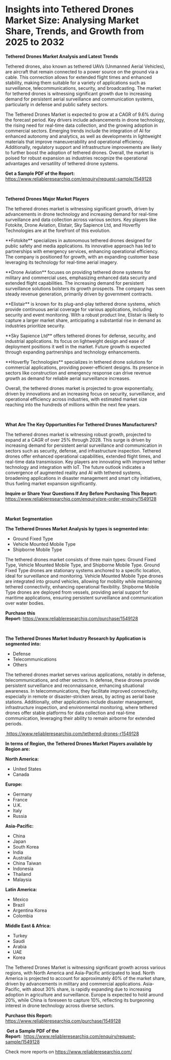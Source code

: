 <p><h1>Insights into Tethered Drones Market Size: Analysing Market Share, Trends, and Growth from 2025 to 2032</h1></p><p><strong>Tethered Drones Market Analysis and Latest Trends</strong></p>
<p><p>Tethered drones, also known as tethered UAVs (Unmanned Aerial Vehicles), are aircraft that remain connected to a power source on the ground via a cable. This connection allows for extended flight times and enhanced stability, making them suitable for a variety of applications such as surveillance, telecommunications, security, and broadcasting. The market for tethered drones is witnessing significant growth due to increasing demand for persistent aerial surveillance and communication systems, particularly in defense and public safety sectors.</p><p>The Tethered Drones Market is expected to grow at a CAGR of 9.6% during the forecast period. Key drivers include advancements in drone technology, the rising need for real-time data collection, and the growing adoption in commercial sectors. Emerging trends include the integration of AI for enhanced autonomy and analytics, as well as developments in lightweight materials that improve maneuverability and operational efficiency. Additionally, regulatory support and infrastructure improvements are likely to further boost the adoption of tethered drones. Overall, the market is poised for robust expansion as industries recognize the operational advantages and versatility of tethered drone systems.</p></p>
<p><strong>Get a Sample PDF of the Report:&nbsp;</strong> <a href="https://www.reliableresearchiq.com/enquiry/request-sample/1549128?utm_campaign=3132&utm_medium=2&utm_source=Github&utm_content=ia&utm_term=10042025&utm_id=tethered-drones">https://www.reliableresearchiq.com/enquiry/request-sample/1549128</a></p>
<p>&nbsp;</p>
<p><strong>Tethered Drones Major Market Players</strong></p>
<p><p>The tethered drones market is witnessing significant growth, driven by advancements in drone technology and increasing demand for real-time surveillance and data collection across various sectors. Key players like Fotokite, Drone Aviation, Elistair, Sky Sapience Ltd, and Hoverfly Technologies are at the forefront of this evolution.</p><p>**Fotokite** specializes in autonomous tethered drones designed for public safety and media applications. Its innovative approach has led to partnerships with emergency services, enhancing operational efficiency. The company is positioned for growth, with an expanding customer base leveraging its technology for real-time aerial imagery.</p><p>**Drone Aviation** focuses on providing tethered drone systems for military and commercial uses, emphasizing enhanced data security and extended flight capabilities. The increasing demand for persistent surveillance solutions bolsters its growth prospects. The company has seen steady revenue generation, primarily driven by government contracts.</p><p>**Elistair** is known for its plug-and-play tethered drone systems, which provide continuous aerial coverage for various applications, including security and event monitoring. With a robust product line, Elistair is likely to capture a larger market share, anticipating a substantial rise in demand as industries prioritize security.</p><p>**Sky Sapience Ltd** offers tethered drones for defense, security, and industrial applications. Its focus on lightweight design and ease of deployment positions it well in the market. Future growth is expected through expanding partnerships and technology enhancements.</p><p>**Hoverfly Technologies** specializes in tethered drone solutions for commercial applications, providing power-efficient designs. Its presence in sectors like construction and emergency response can drive revenue growth as demand for reliable aerial surveillance increases.</p><p>Overall, the tethered drones market is projected to grow exponentially, driven by innovations and an increasing focus on security, surveillance, and operational efficiency across industries, with estimated market size reaching into the hundreds of millions within the next few years.</p></p>
<p>&nbsp;</p>
<p><strong>What Are The Key Opportunities For Tethered Drones Manufacturers?</strong></p>
<p><p>The tethered drones market is witnessing robust growth, projected to expand at a CAGR of over 25% through 2028. This surge is driven by increasing demand for persistent aerial surveillance and communication in sectors such as security, defense, and infrastructure inspection. Tethered drones offer enhanced operational capabilities, extended flight times, and real-time data transmission. Key players are innovating with improved tether technology and integration with IoT. The future outlook indicates a convergence of augmented reality and AI with tethered systems, broadening applications in disaster management and smart city initiatives, thus fueling market expansion significantly.</p></p>
<p><strong>Inquire or Share Your Questions If Any Before Purchasing This Report:</strong> <a href="https://www.reliableresearchiq.com/enquiry/pre-order-enquiry/1549128?utm_campaign=3132&utm_medium=2&utm_source=Github&utm_content=ia&utm_term=10042025&utm_id=tethered-drones">https://www.reliableresearchiq.com/enquiry/pre-order-enquiry/1549128</a></p>
<p>&nbsp;</p>
<p><strong>Market Segmentation</strong></p>
<p><strong>The Tethered Drones Market Analysis by types is segmented into:</strong></p>
<p><ul><li>Ground Fixed Type</li><li>Vehicle Mounted Mobile Type</li><li>Shipborne Mobile Type</li></ul></p>
<p><p>The tethered drones market consists of three main types: Ground Fixed Type, Vehicle Mounted Mobile Type, and Shipborne Mobile Type. Ground Fixed Type drones are stationary systems anchored to a specific location, ideal for surveillance and monitoring. Vehicle Mounted Mobile Type drones are integrated into ground vehicles, allowing for mobility while maintaining tethered connectivity, enhancing operational flexibility. Shipborne Mobile Type drones are deployed from vessels, providing aerial support for maritime applications, ensuring persistent surveillance and communication over water bodies.</p></p>
<p><strong>Purchase this Report:&nbsp;</strong><a href="https://www.reliableresearchiq.com/purchase/1549128?utm_campaign=3132&utm_medium=2&utm_source=Github&utm_content=ia&utm_term=10042025&utm_id=tethered-drones">https://www.reliableresearchiq.com/purchase/1549128</a></p>
<p>&nbsp;</p>
<p><strong>The Tethered Drones Market Industry Research by Application is segmented into:</strong></p>
<p><ul><li>Defense</li><li>Telecommunications</li><li>Others</li></ul></p>
<p><p>The tethered drones market serves various applications, notably in defense, telecommunications, and other sectors. In defense, these drones provide persistent surveillance and reconnaissance, enhancing situational awareness. In telecommunications, they facilitate improved connectivity, especially in remote or disaster-stricken areas, by acting as aerial base stations. Additionally, other applications include disaster management, infrastructure inspection, and environmental monitoring, where tethered drones offer stable platforms for data collection and real-time communication, leveraging their ability to remain airborne for extended periods.</p></p>
<p><a href="https://www.reliableresearchiq.com/tethered-drones-r1549128?utm_campaign=3132&utm_medium=2&utm_source=Github&utm_content=ia&utm_term=10042025&utm_id=tethered-drones">&nbsp;https://www.reliableresearchiq.com/tethered-drones-r1549128</a></p>
<p><strong>In terms of Region, the Tethered Drones Market Players available by Region are:</strong></p>
<p>
    <p> <strong> North America: </strong>
        <ul>
            <li>United States</li>
            <li>Canada</li>
        </ul>
        </p> 
    <p> <strong> Europe: </strong>
        <ul>
            <li>Germany</li>
            <li>France</li>
            <li>U.K.</li>
            <li>Italy</li>
            <li>Russia</li>
        </ul>
        </p> 
    <p> <strong> Asia-Pacific: </strong>
        <ul>
            <li>China</li>
            <li>Japan</li>
            <li>South Korea</li>
            <li>India</li>
            <li>Australia</li>
            <li>China Taiwan</li>
            <li>Indonesia</li>
            <li>Thailand</li>
            <li>Malaysia</li>
        </ul>
        </p> 
    <p> <strong> Latin America: </strong>
        <ul>
            <li>Mexico</li>
            <li>Brazil</li>
            <li>Argentina Korea</li>
            <li>Colombia</li>
        </ul>
        </p> 
    <p> <strong> Middle East & Africa: </strong>
        <ul>
            <li>Turkey</li>
            <li>Saudi</li>
            <li>Arabia</li>
            <li>UAE</li>
            <li>Korea</li>
        </ul>
    </p>
    </p>
<p><p>The Tethered Drones Market is witnessing significant growth across various regions, with North America and Asia-Pacific anticipated to lead. North America is projected to account for approximately 40% of the market share, driven by advancements in military and commercial applications. Asia-Pacific, with about 30% share, is rapidly expanding due to increasing adoption in agriculture and surveillance. Europe is expected to hold around 20%, while China is foreseen to capture 10%, reflecting its burgeoning interest in drone technology across diverse sectors.</p></p>
<p><strong>Purchase this Report: </strong><a href="https://www.reliableresearchiq.com/purchase/1549128?utm_campaign=3132&utm_medium=2&utm_source=Github&utm_content=ia&utm_term=10042025&utm_id=tethered-drones">https://www.reliableresearchiq.com/purchase/1549128</a></p>
<p>&nbsp;<strong>Get a Sample PDF of the Report:&nbsp;&nbsp;</strong><a href="https://www.reliableresearchiq.com/enquiry/request-sample/1549128?utm_campaign=3132&utm_medium=2&utm_source=Github&utm_content=ia&utm_term=10042025&utm_id=tethered-drones">https://www.reliableresearchiq.com/enquiry/request-sample/1549128</a></p>
<p><strong></strong></p>
<p>Check more reports on <a href="https://www.reliableresearchiq.com/?utm_campaign=3132&utm_medium=2&utm_source=Github&utm_content=ia&utm_term=10042025&utm_id=tethered-drones">https://www.reliableresearchiq.com/</a></p>